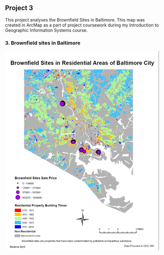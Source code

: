 ## Project 3

This project analyses the Brownfield Sites in Baltimore. This map was created in ArcMap as a part of project coursework during my Introduction to Geographic Information Systems course. 

### 3. Brownfield sites in Baltimore 

<img src="../images/baltimore.png?raw=true"/>
